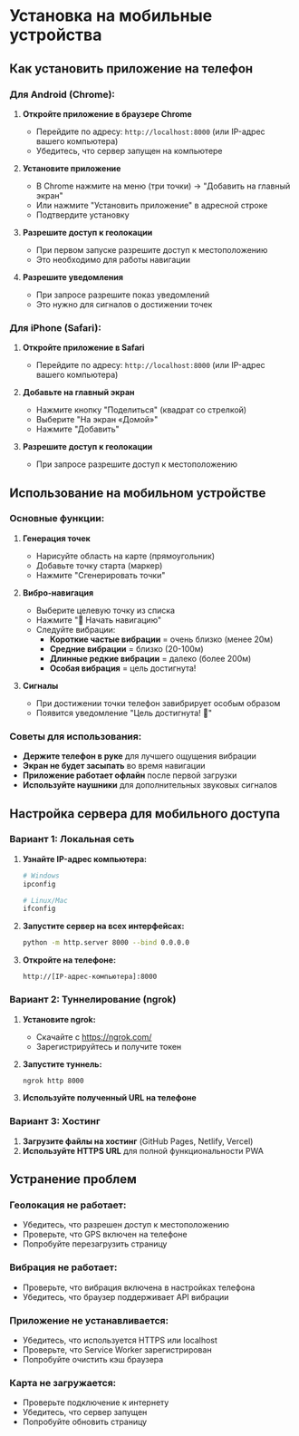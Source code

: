 # Установка на мобильные устройства

## Как установить приложение на телефон

### Для Android (Chrome):

1. **Откройте приложение в браузере Chrome**
   - Перейдите по адресу: `http://localhost:8000` (или IP-адрес вашего компьютера)
   - Убедитесь, что сервер запущен на компьютере

2. **Установите приложение**
   - В Chrome нажмите на меню (три точки) → "Добавить на главный экран"
   - Или нажмите "Установить приложение" в адресной строке
   - Подтвердите установку

3. **Разрешите доступ к геолокации**
   - При первом запуске разрешите доступ к местоположению
   - Это необходимо для работы навигации

4. **Разрешите уведомления**
   - При запросе разрешите показ уведомлений
   - Это нужно для сигналов о достижении точек

### Для iPhone (Safari):

1. **Откройте приложение в Safari**
   - Перейдите по адресу: `http://localhost:8000` (или IP-адрес вашего компьютера)

2. **Добавьте на главный экран**
   - Нажмите кнопку "Поделиться" (квадрат со стрелкой)
   - Выберите "На экран «Домой»"
   - Нажмите "Добавить"

3. **Разрешите доступ к геолокации**
   - При запросе разрешите доступ к местоположению

## Использование на мобильном устройстве

### Основные функции:

1. **Генерация точек**
   - Нарисуйте область на карте (прямоугольник)
   - Добавьте точку старта (маркер)
   - Нажмите "Сгенерировать точки"

2. **Вибро-навигация**
   - Выберите целевую точку из списка
   - Нажмите "🎯 Начать навигацию"
   - Следуйте вибрации:
     - **Короткие частые вибрации** = очень близко (менее 20м)
     - **Средние вибрации** = близко (20-100м)
     - **Длинные редкие вибрации** = далеко (более 200м)
     - **Особая вибрация** = цель достигнута!

3. **Сигналы**
   - При достижении точки телефон завибрирует особым образом
   - Появится уведомление "Цель достигнута! 🎯"

### Советы для использования:

- **Держите телефон в руке** для лучшего ощущения вибрации
- **Экран не будет засыпать** во время навигации
- **Приложение работает офлайн** после первой загрузки
- **Используйте наушники** для дополнительных звуковых сигналов

## Настройка сервера для мобильного доступа

### Вариант 1: Локальная сеть

1. **Узнайте IP-адрес компьютера:**
   ```bash
   # Windows
   ipconfig
   
   # Linux/Mac
   ifconfig
   ```

2. **Запустите сервер на всех интерфейсах:**
   ```bash
   python -m http.server 8000 --bind 0.0.0.0
   ```

3. **Откройте на телефоне:**
   ```
   http://[IP-адрес-компьютера]:8000
   ```

### Вариант 2: Туннелирование (ngrok)

1. **Установите ngrok:**
   - Скачайте с https://ngrok.com/
   - Зарегистрируйтесь и получите токен

2. **Запустите туннель:**
   ```bash
   ngrok http 8000
   ```

3. **Используйте полученный URL на телефоне**

### Вариант 3: Хостинг

1. **Загрузите файлы на хостинг** (GitHub Pages, Netlify, Vercel)
2. **Используйте HTTPS URL** для полной функциональности PWA

## Устранение проблем

### Геолокация не работает:
- Убедитесь, что разрешен доступ к местоположению
- Проверьте, что GPS включен на телефоне
- Попробуйте перезагрузить страницу

### Вибрация не работает:
- Проверьте, что вибрация включена в настройках телефона
- Убедитесь, что браузер поддерживает API вибрации

### Приложение не устанавливается:
- Убедитесь, что используется HTTPS или localhost
- Проверьте, что Service Worker зарегистрирован
- Попробуйте очистить кэш браузера

### Карта не загружается:
- Проверьте подключение к интернету
- Убедитесь, что сервер запущен
- Попробуйте обновить страницу
